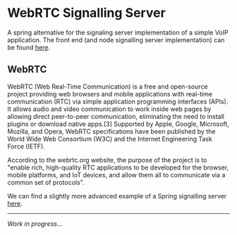 # WebRTC Signalling Server

A spring alternative for the signaling server implementation of a simple VoIP application.
The front end (and node signalling server implementation) can be found
[here](https://github.com/H3AR7B3A7/EarlyAngularProjects/tree/master/voipExample).

## WebRTC

WebRTC (Web Real-Time Communication) is a free and open-source project providing web browsers and mobile applications
with real-time communication (RTC) via simple application programming interfaces (APIs).
It allows audio and video communication to work inside web pages by allowing direct peer-to-peer communication,
eliminating the need to install plugins or download native apps.[3] Supported by Apple, Google, Microsoft, Mozilla,
and Opera, WebRTC specifications have been published by the World Wide Web Consortium (W3C) and the Internet Engineering Task Force (IETF).

According to the webrtc.org website, the purpose of the project is to "enable rich, high-quality RTC applications to be
developed for the browser, mobile platforms, and IoT devices, and allow them all to communicate via a common set of protocols".


We can find a slightly more advanced example of a Spring signalling server
[here](https://github.com/hendisantika/springboot-webrtc/blob/main/src/main/java/com/hendisantika/springbootwebrtc/SignalingSocketHandler.java).

---
*Work in progress...*